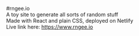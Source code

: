 #rngee.io <br>
A toy site to generate all sorts of random stuff<br>
Made with React and plain CSS, deployed on Netlify<br>
Live link here: https://www.rngee.io
